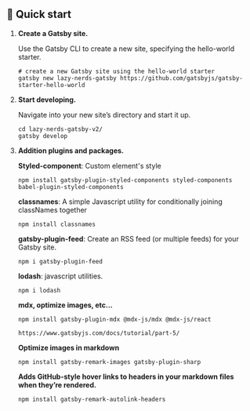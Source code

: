 ## 🚀 Quick start

1.  **Create a Gatsby site.**

    Use the Gatsby CLI to create a new site, specifying the hello-world starter.

    ```shell
    # create a new Gatsby site using the hello-world starter
    gatsby new lazy-nerds-gatsby https://github.com/gatsbyjs/gatsby-starter-hello-world
    ```

2.  **Start developing.**

    Navigate into your new site’s directory and start it up.

    ```shell
    cd lazy-nerds-gatsby-v2/
    gatsby develop
    ```

3.  **Addition plugins and packages.**

    <b>Styled-component</b>: Custom element's style

    ```shell
    npm install gatsby-plugin-styled-components styled-components babel-plugin-styled-components
    ``` 

    <b>classnames</b>: A simple Javascript utility for conditionally joining classNames together

    ```shell
    npm install classnames
    ```

    <b>gatsby-plugin-feed</b>: Create an RSS feed (or multiple feeds) for your Gatsby site.
    ```shell
    npm i gatsby-plugin-feed
    ```

    <b>lodash</b>: javascript utilities.
    ```shell
    npm i lodash
    ```

    <b>mdx, optimize images, etc...</b>
    ```shell
    npm install gatsby-plugin-mdx @mdx-js/mdx @mdx-js/react

    https://www.gatsbyjs.com/docs/tutorial/part-5/
    ```

    <b>Optimize images in markdown</b>
    ```shell
    npm install gatsby-remark-images gatsby-plugin-sharp
    ```

    <b>Adds GitHub-style hover links to headers in your markdown files when they’re rendered.</b>
    ```shell
    npm install gatsby-remark-autolink-headers
    ```